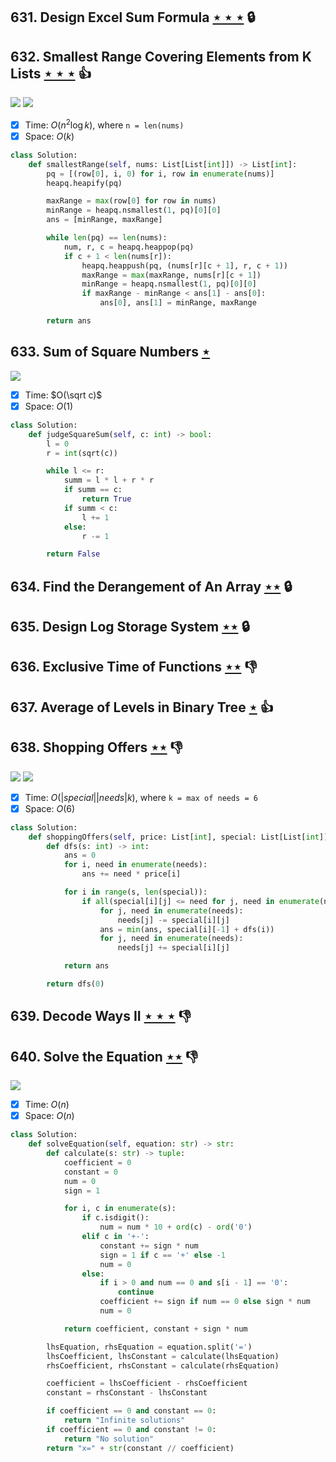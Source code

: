 ## 631. Design Excel Sum Formula [$\star\star\star$](https://leetcode.com/problems/design-excel-sum-formula) 🔒

## 632. Smallest Range Covering Elements from K Lists [$\star\star\star$](https://leetcode.com/problems/smallest-range-covering-elements-from-k-lists) :thumbsup:

![](https://img.shields.io/badge/-Heap-0F4C3A.svg?style=flat-square) ![](https://img.shields.io/badge/-Two%20Pointers-2EA9DF.svg?style=flat-square)

- [x] Time: $O(n^2\log k)$, where `n = len(nums)`
- [x] Space: $O(k)$

```python
class Solution:
    def smallestRange(self, nums: List[List[int]]) -> List[int]:
        pq = [(row[0], i, 0) for i, row in enumerate(nums)]
        heapq.heapify(pq)

        maxRange = max(row[0] for row in nums)
        minRange = heapq.nsmallest(1, pq)[0][0]
        ans = [minRange, maxRange]

        while len(pq) == len(nums):
            num, r, c = heapq.heappop(pq)
            if c + 1 < len(nums[r]):
                heapq.heappush(pq, (nums[r][c + 1], r, c + 1))
                maxRange = max(maxRange, nums[r][c + 1])
                minRange = heapq.nsmallest(1, pq)[0][0]
                if maxRange - minRange < ans[1] - ans[0]:
                    ans[0], ans[1] = minRange, maxRange

        return ans
```

## 633. Sum of Square Numbers [$\star$](https://leetcode.com/problems/sum-of-square-numbers)

![](https://img.shields.io/badge/-Math-434343.svg?style=flat-square)

- [x] Time: $O(\sqrt c)$
- [x] Space: $O(1)$

```python
class Solution:
    def judgeSquareSum(self, c: int) -> bool:
        l = 0
        r = int(sqrt(c))

        while l <= r:
            summ = l * l + r * r
            if summ == c:
                return True
            if summ < c:
                l += 1
            else:
                r -= 1

        return False
```

## 634. Find the Derangement of An Array [$\star\star$](https://leetcode.com/problems/find-the-derangement-of-an-array) 🔒

## 635. Design Log Storage System [$\star\star$](https://leetcode.com/problems/design-log-storage-system) 🔒

## 636. Exclusive Time of Functions [$\star\star$](https://leetcode.com/problems/exclusive-time-of-functions) :thumbsdown:

## 637. Average of Levels in Binary Tree [$\star$](https://leetcode.com/problems/average-of-levels-in-binary-tree) :thumbsup:

## 638. Shopping Offers [$\star\star$](https://leetcode.com/problems/shopping-offers) :thumbsdown:

![](https://img.shields.io/badge/-Depth%20First%20Search-86C166.svg?style=flat-square) ![](https://img.shields.io/badge/-Dynamic%20Programming-113285.svg?style=flat-square)

- [x] Time: $O(|special||needs|k)$, where `k = max of needs = 6`
- [x] Space: $O(6)$

```python
class Solution:
    def shoppingOffers(self, price: List[int], special: List[List[int]], needs: List[int]) -> int:
        def dfs(s: int) -> int:
            ans = 0
            for i, need in enumerate(needs):
                ans += need * price[i]

            for i in range(s, len(special)):
                if all(special[i][j] <= need for j, need in enumerate(needs)):
                    for j, need in enumerate(needs):
                        needs[j] -= special[i][j]
                    ans = min(ans, special[i][-1] + dfs(i))
                    for j, need in enumerate(needs):
                        needs[j] += special[i][j]

            return ans

        return dfs(0)
```

## 639. Decode Ways II [$\star\star\star$](https://leetcode.com/problems/decode-ways-ii) :thumbsdown:

## 640. Solve the Equation [$\star\star$](https://leetcode.com/problems/solve-the-equation) :thumbsdown:

![](https://img.shields.io/badge/-Math-434343.svg?style=flat-square)

- [x] Time: $O(n)$
- [x] Space: $O(n)$

```python
class Solution:
    def solveEquation(self, equation: str) -> str:
        def calculate(s: str) -> tuple:
            coefficient = 0
            constant = 0
            num = 0
            sign = 1

            for i, c in enumerate(s):
                if c.isdigit():
                    num = num * 10 + ord(c) - ord('0')
                elif c in '+-':
                    constant += sign * num
                    sign = 1 if c == '+' else -1
                    num = 0
                else:
                    if i > 0 and num == 0 and s[i - 1] == '0':
                        continue
                    coefficient += sign if num == 0 else sign * num
                    num = 0

            return coefficient, constant + sign * num

        lhsEquation, rhsEquation = equation.split('=')
        lhsCoefficient, lhsConstant = calculate(lhsEquation)
        rhsCoefficient, rhsConstant = calculate(rhsEquation)

        coefficient = lhsCoefficient - rhsCoefficient
        constant = rhsConstant - lhsConstant

        if coefficient == 0 and constant == 0:
            return "Infinite solutions"
        if coefficient == 0 and constant != 0:
            return "No solution"
        return "x=" + str(constant // coefficient)
```

